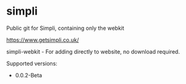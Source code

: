 # simpli
Public git for Simpli, containing only the webkit

https://www.getsimpli.co.uk/

simpli-webkit -
For adding directly to website, no download required.

Supported versions:
  + 0.0.2-Beta
